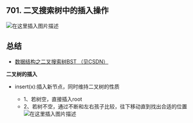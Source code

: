 ﻿## 701. 二叉搜索树中的插入操作
![在这里插入图片描述](https://img-blog.csdnimg.cn/20190508040948411.png?x-oss-process=image/watermark,type_ZmFuZ3poZW5naGVpdGk,shadow_10,text_aHR0cHM6Ly9ibG9nLmNzZG4ubmV0L2x1aGFvMTk5ODA5MDk=,size_16,color_FFFFFF,t_70)
## 总结
- [数据结构之二叉搜索树BST （见CSDN）](https://blog.csdn.net/luhao19980909/article/details/89931636)

**二叉树的插入**

- insert(x):插入新节点，同时维持二叉树的性质
  
  - 1、若树空，直接插入root
  - 2、若树不空，通过不断和左右孩子比较，往下移动直到找出合适的位置
![在这里插入图片描述](https://img-blog.csdnimg.cn/20190507225047515.png?x-oss-process=image/watermark,type_ZmFuZ3poZW5naGVpdGk,shadow_10,text_aHR0cHM6Ly9ibG9nLmNzZG4ubmV0L2x1aGFvMTk5ODA5MDk=,size_16,color_FFFFFF,t_70)


